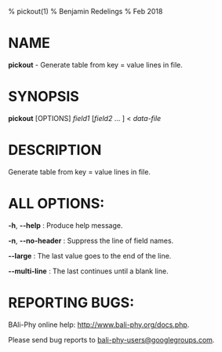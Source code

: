 % pickout(1)
% Benjamin Redelings
% Feb 2018

# NAME

**pickout** - Generate table from key = value lines in file.

# SYNOPSIS

**pickout** [OPTIONS] _field1_ [_field2_ ... ] < _data-file_

# DESCRIPTION

Generate table from key = value lines in file.

# ALL OPTIONS:
**-h**, **--help**
: Produce help message.

**-n**, **--no-header**
: Suppress the line of field names.

**--large**
: The last value goes to the end of the line.

**--multi-line**
: The last continues until a blank line.


# REPORTING BUGS:
 BAli-Phy online help: <http://www.bali-phy.org/docs.php>.

Please send bug reports to <bali-phy-users@googlegroups.com>.

